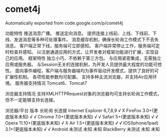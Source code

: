 # comet4j
Automatically exported from code.google.com/p/comet4j

功能特性
推送消息广播。
推送定向消息。
提供连接上线前、上线、下线前、下线、发送消息等多种可处理事件。
消息缓存机制，确保长轮询工作模式下不丢失消息。
客户端正常下线，服务端可立即感知。
客户端异常停止工作，服务端可定时检查并感知。
以注册通道应用的方式，让开发者对框架功能进行扩展，实现自己的应用。
框架特性
独立小巧，不依赖于第三方包。
与应用紧密集成，无需独立应用或服务器。
与Session无关的连接机制，为开发人员提供最大程度的功能可控性。
面向事件编程，客户端与服务器端均为事件驱动开发模式，提供了良好的可扩展性机制。
各项性能参数均可配置。
支持多种主流浏览器，并支持Air应用环境。
服务器支持情况
Tomcat6、Tomcat7

浏览器支持情况
支持XMLHTTPRequest对象的浏览器均可支持长轮询工作模式，但不一定能够支持长连接。

浏览器/平台	版本	长轮询	长连接
Internet Explorer	6,7,8,9	√	X
FireFox	3.0+(更底版本未知)	√	√
Chrome	7.0+(更底版本未知)	√	√
Safari	5+(更底版本未知)	√	√
Opera	11.10+(更底版本未知)	√	X
Air	1.5+(更底版本未知)	√	√
IOS(Iphone/Ipad)	3.1+(更底版本未知)	√	√
Android	未测试	未知	未知
BlackBerry	未测试	未知	未知
     
